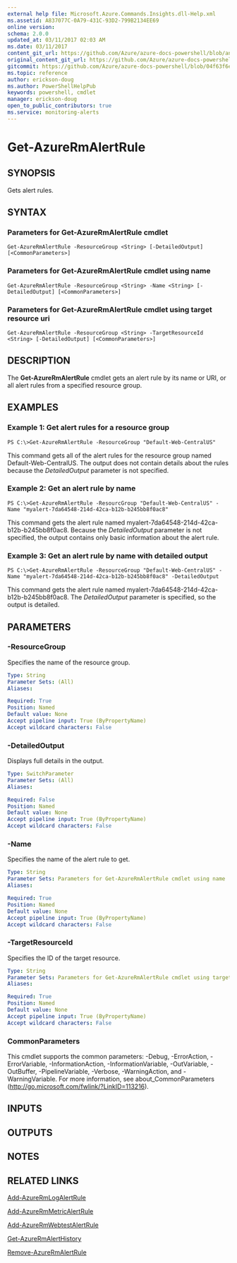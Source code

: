 ```yaml
---
external help file: Microsoft.Azure.Commands.Insights.dll-Help.xml
ms.assetid: A837077C-0A79-431C-93D2-799B2134EE69
online version:
schema: 2.0.0
updated_at: 03/11/2017 02:03 AM
ms.date: 03/11/2017
content_git_url: https://github.com/Azure/azure-docs-powershell/blob/anne052617/azureps-cmdlets-docs/ResourceManager/AzureRM.Insights/v2.7.0/Get-AzureRmAlertRule.md
original_content_git_url: https://github.com/Azure/azure-docs-powershell/blob/anne052617/azureps-cmdlets-docs/ResourceManager/AzureRM.Insights/v2.7.0/Get-AzureRmAlertRule.md
gitcommit: https://github.com/Azure/azure-docs-powershell/blob/04f63f6e685743ace2c57eb157574e34e8610b1c
ms.topic: reference
author: erickson-doug
ms.author: PowerShellHelpPub
keywords: powershell, cmdlet
manager: erickson-doug
open_to_public_contributors: true
ms.service: monitoring-alerts
---
```


# Get-AzureRmAlertRule

## SYNOPSIS
Gets alert rules.

## SYNTAX

### Parameters for Get-AzureRmAlertRule cmdlet
```
Get-AzureRmAlertRule -ResourceGroup <String> [-DetailedOutput] [<CommonParameters>]
```

### Parameters for Get-AzureRmAlertRule cmdlet using name
```
Get-AzureRmAlertRule -ResourceGroup <String> -Name <String> [-DetailedOutput] [<CommonParameters>]
```

### Parameters for Get-AzureRmAlertRule cmdlet using target resource uri
```
Get-AzureRmAlertRule -ResourceGroup <String> -TargetResourceId <String> [-DetailedOutput] [<CommonParameters>]
```

## DESCRIPTION
The **Get-AzureRmAlertRule** cmdlet gets an alert rule by its name or URI, or all alert rules from a specified resource group.

## EXAMPLES

### Example 1: Get alert rules for a resource group
```
PS C:\>Get-AzureRmAlertRule -ResourceGroup "Default-Web-CentralUS"
```

This command gets all of the alert rules for the resource group named Default-Web-CentralUS.
The output does not contain details about the rules because the *DetailedOutput* parameter is not specified.

### Example 2: Get an alert rule by name
```
PS C:\>Get-AzureRmAlertRule -ResourcGroup "Default-Web-CentralUS" -Name "myalert-7da64548-214d-42ca-b12b-b245bb8f0ac8"
```

This command gets the alert rule named myalert-7da64548-214d-42ca-b12b-b245bb8f0ac8.
Because the *DetailedOutput* parameter is not specified, the output contains only basic information about the alert rule.

### Example 3: Get an alert rule by name with detailed output
```
PS C:\>Get-AzureRmAlertRule -ResourceGroup "Default-Web-CentralUS" -Name "myalert-7da64548-214d-42ca-b12b-b245bb8f0ac8" -DetailedOutput
```

This command gets the alert rule named myalert-7da64548-214d-42ca-b12b-b245bb8f0ac8.
The *DetailedOutput* parameter is specified, so the output is detailed.

## PARAMETERS

### -ResourceGroup
Specifies the name of the resource group.

```yaml
Type: String
Parameter Sets: (All)
Aliases: 

Required: True
Position: Named
Default value: None
Accept pipeline input: True (ByPropertyName)
Accept wildcard characters: False
```

### -DetailedOutput
Displays full details in the output.

```yaml
Type: SwitchParameter
Parameter Sets: (All)
Aliases: 

Required: False
Position: Named
Default value: None
Accept pipeline input: True (ByPropertyName)
Accept wildcard characters: False
```

### -Name
Specifies the name of the alert rule to get.

```yaml
Type: String
Parameter Sets: Parameters for Get-AzureRmAlertRule cmdlet using name
Aliases: 

Required: True
Position: Named
Default value: None
Accept pipeline input: True (ByPropertyName)
Accept wildcard characters: False
```

### -TargetResourceId
Specifies the ID of the target resource.

```yaml
Type: String
Parameter Sets: Parameters for Get-AzureRmAlertRule cmdlet using target resource uri
Aliases: 

Required: True
Position: Named
Default value: None
Accept pipeline input: True (ByPropertyName)
Accept wildcard characters: False
```

### CommonParameters
This cmdlet supports the common parameters: -Debug, -ErrorAction, -ErrorVariable, -InformationAction, -InformationVariable, -OutVariable, -OutBuffer, -PipelineVariable, -Verbose, -WarningAction, and -WarningVariable. For more information, see about_CommonParameters (http://go.microsoft.com/fwlink/?LinkID=113216).

## INPUTS

## OUTPUTS

## NOTES

## RELATED LINKS

[Add-AzureRmLogAlertRule](./Add-AzureRmLogAlertRule.md)

[Add-AzureRmMetricAlertRule](./Add-AzureRmMetricAlertRule.md)

[Add-AzureRmWebtestAlertRule](./Add-AzureRmWebtestAlertRule.md)

[Get-AzureRmAlertHistory](./Get-AzureRmAlertHistory.md)

[Remove-AzureRmAlertRule](./Remove-AzureRmAlertRule.md)



